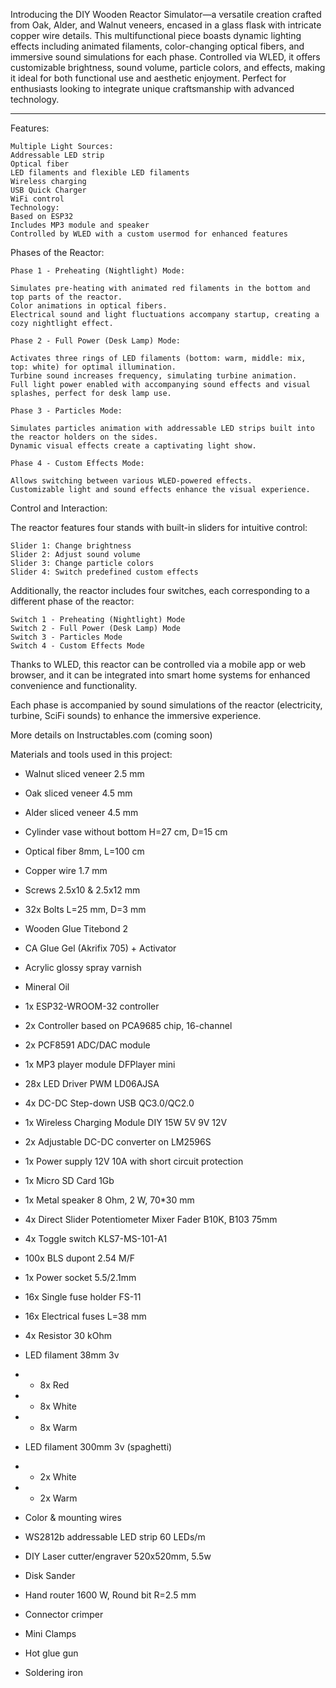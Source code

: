 Introducing the DIY Wooden Reactor Simulator—a versatile creation crafted from Oak, Alder, and Walnut veneers, encased in a glass flask with intricate copper wire details. This multifunctional piece boasts dynamic lighting effects including animated filaments, color-changing optical fibers, and immersive sound simulations for each phase. Controlled via WLED, it offers customizable brightness, sound volume, particle colors, and effects, making it ideal for both functional use and aesthetic enjoyment. Perfect for enthusiasts looking to integrate unique craftsmanship with advanced technology.

<hr>

Features:

    Multiple Light Sources:
    Addressable LED strip
    Optical fiber
    LED filaments and flexible LED filaments
    Wireless charging
    USB Quick Charger
    WiFi control
    Technology:
    Based on ESP32
    Includes MP3 module and speaker
    Controlled by WLED with a custom usermod for enhanced features

Phases of the Reactor:

    Phase 1 - Preheating (Nightlight) Mode:

    Simulates pre-heating with animated red filaments in the bottom and top parts of the reactor.
    Color animations in optical fibers.
    Electrical sound and light fluctuations accompany startup, creating a cozy nightlight effect.

    Phase 2 - Full Power (Desk Lamp) Mode:

    Activates three rings of LED filaments (bottom: warm, middle: mix, top: white) for optimal illumination.
    Turbine sound increases frequency, simulating turbine animation.
    Full light power enabled with accompanying sound effects and visual splashes, perfect for desk lamp use.

    Phase 3 - Particles Mode:

    Simulates particles animation with addressable LED strips built into the reactor holders on the sides.
    Dynamic visual effects create a captivating light show.

    Phase 4 - Custom Effects Mode:

    Allows switching between various WLED-powered effects.
    Customizable light and sound effects enhance the visual experience.

Control and Interaction:

The reactor features four stands with built-in sliders for intuitive control:

    Slider 1: Change brightness
    Slider 2: Adjust sound volume
    Slider 3: Change particle colors
    Slider 4: Switch predefined custom effects

Additionally, the reactor includes four switches, each corresponding to a different phase of the reactor:

    Switch 1 - Preheating (Nightlight) Mode
    Switch 2 - Full Power (Desk Lamp) Mode
    Switch 3 - Particles Mode
    Switch 4 - Custom Effects Mode

Thanks to WLED, this reactor can be controlled via a mobile app or web browser, and it can be integrated into smart home systems for enhanced convenience and functionality.

Each phase is accompanied by sound simulations of the reactor (electricity, turbine, SciFi sounds) to enhance the immersive experience.

More details on Instructables.com (coming soon)

Materials and tools used in this project:

- Walnut sliced veneer 2.5 mm
- Oak sliced veneer 4.5 mm
- Alder sliced veneer 4.5 mm
- Cylinder vase without bottom H=27 cm, D=15 cm
- Optical fiber 8mm, L=100 cm
- Copper wire 1.7 mm
- Screws 2.5x10 & 2.5x12 mm
- 32x Bolts L=25 mm, D=3 mm
- Wooden Glue Titebond 2
- CA Glue Gel (Akrifix 705) + Activator
- Acrylic glossy spray varnish
- Mineral Oil

- 1x ESP32-WROOM-32 controller
- 2x Controller based on PCA9685 chip, 16-channel
- 2x PCF8591 ADC/DAC module
- 1x MP3 player module DFPlayer mini
- 28x LED Driver PWM LD06AJSA
- 4x DC-DC Step-down USB QC3.0/QC2.0
- 1x Wireless Charging Module DIY 15W 5V 9V 12V
- 2x Adjustable DC-DC converter on LM2596S
- 1x Power supply 12V 10A with short circuit protection
- 1x Micro SD Card 1Gb
- 1x Metal speaker 8 Ohm, 2 W, 70*30 mm
- 4x Direct Slider Potentiometer Mixer Fader B10K, B103 75mm
- 4x Toggle switch KLS7-MS-101-A1
- 100x BLS dupont 2.54 M/F
- 1x Power socket 5.5/2.1mm
- 16x Single fuse holder FS-11
- 16x Electrical fuses L=38 mm
- 4x Resistor 30 kOhm
- LED filament 38mm 3v
- - 8x Red
- - 8x White
- - 8x Warm
- LED filament 300mm 3v (spaghetti)
- - 2x White
- - 2x Warm
- Color & mounting wires
- WS2812b addressable LED strip 60 LEDs/m

- DIY Laser cutter/engraver 520x520mm, 5.5w
- Disk Sander
- Hand router 1600 W, Round bit R=2.5 mm
- Connector crimper
- Mini Clamps
- Hot glue gun
- Soldering iron
